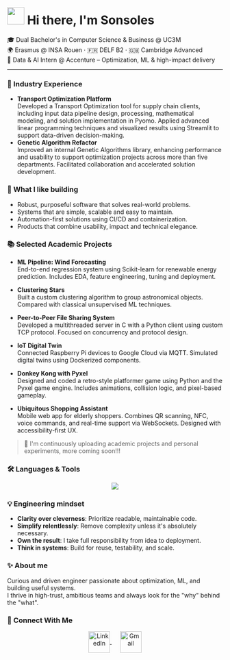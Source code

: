 # <img src="https://media.giphy.com/media/hvRJCLFzcasrR4ia7z/giphy.gif" width=40> Hi there, I'm Sonsoles

🎓 Dual Bachelor's in Computer Science & Business @ UC3M  
🌍 Erasmus @ INSA Rouen · 🇫🇷 DELF B2 · 🇬🇧 Cambridge Advanced  
💼 Data & AI Intern @ Accenture – Optimization, ML & high-impact delivery

---

### 🚀 Industry Experience

- **Transport Optimization Platform**  
  Developed a Transport Optimization tool for supply chain clients, including input data pipeline design, processing, mathematical modeling, and solution implementation in Pyomo.    Applied advanced linear programming techniques and visualized results using Streamlit to support data-driven decision-making.
- **Genetic Algorithm Refactor**  
  Improved an internal Genetic Algorithms library, enhancing performance and usability to support optimization projects across more than five departments. Facilitated collaboration and accelerated solution development.


### 🧠 What I like building

- Robust, purposeful software that solves real-world problems.  
- Systems that are simple, scalable and easy to maintain.  
- Automation-first solutions using CI/CD and containerization.  
- Products that combine usability, impact and technical elegance.


### 📚 Selected Academic Projects

- **ML Pipeline: Wind Forecasting**  
  End-to-end regression system using Scikit-learn for renewable energy prediction. Includes EDA, feature engineering, tuning and deployment.

- **Clustering Stars**  
  Built a custom clustering algorithm to group astronomical objects. Compared with classical unsupervised ML techniques.

- **Peer-to-Peer File Sharing System**  
  Developed a multithreaded server in C with a Python client using custom TCP protocol. Focused on concurrency and protocol design.

- **IoT Digital Twin**  
  Connected Raspberry Pi devices to Google Cloud via MQTT. Simulated digital twins using Dockerized components.
  
- **Donkey Kong with Pyxel**  
  Designed and coded a retro-style platformer game using Python and the Pyxel game engine. Includes animations, collision logic, and pixel-based gameplay.

- **Ubiquitous Shopping Assistant**  
  Mobile web app for elderly shoppers. Combines QR scanning, NFC, voice commands, and real-time support via WebSockets. Designed with accessibility-first UX.

> 📌 I'm continuously uploading academic projects and personal experiments, more coming soon!!!



### 🛠 Languages & Tools

<p align="center">
  <a href="https://skillicons.dev">
    <img src="https://skillicons.dev/icons?i=python,c,cpp,java,nodejs,mysql,sqlite,mongodb,docker,gcp,git,html,css,js,vscode,pycharm,clion,powershell,linux,ubuntu,kali,anaconda,notion,wordpress&perline=12" />
  </a>
</p>


### 💡 Engineering mindset

- **Clarity over cleverness**: Prioritize readable, maintainable code.
- **Simplify relentlessly**: Remove complexity unless it's absolutely necessary.
- **Own the result**: I take full responsibility from idea to deployment.
- **Think in systems**: Build for reuse, testability, and scale.


### ✨ About me

Curious and driven engineer passionate about optimization, ML, and building useful systems.  
I thrive in high-trust, ambitious teams and always look for the "why" behind the "what".


### 🤝 Connect With Me

<p align="center">
  <a href="https://www.linkedin.com/in/sonsoles-molina-abad-43197823a/" target="_blank">
    <img align="center" src="https://user-images.githubusercontent.com/88904952/234979284-68c11d7f-1acc-4f0c-ac78-044e1037d7b0.png" alt="LinkedIn" height="50" width="50" />
  </a>
  &nbsp;&nbsp;&nbsp;&nbsp;
  <a href="mailto:sonsolesmolinabad@gmail.com" target="_blank">
    <img align="center" src="https://upload.wikimedia.org/wikipedia/commons/4/4e/Gmail_Icon.png" alt="Gmail" height="50" width="50" />
  </a>
</p>

